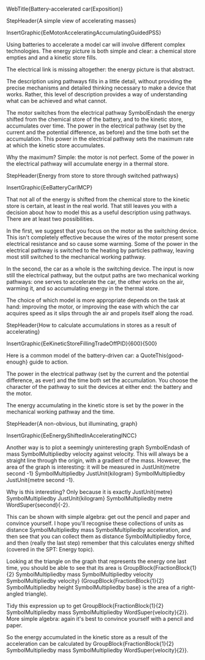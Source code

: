 WebTitle{Battery-accelerated car(Exposition)}

StepHeader{A simple view of accelerating masses}

InsertGraphic{EeMotorAcceleratingAccumulatingGuidedPSS}

Using batteries to accelerate a model car will involve different complex technologies. The energy picture is both simple and clear: a chemical store empties and and a kinetic store fills.

The electrical link is missing altogether: the energy picture is that abstract.

The description using pathways fills in a little detail, without providing the precise mechanisms and detailed thinking necessary to make a device that works. Rather, this level of description provides a way of understanding what can be achieved and what cannot.

The motor switches from the electrical pathway SymbolEndash the energy shifted from the chemical store of the battery, and to the kinetic store, accumulates over time. The power in the electrical pathway (set by the current and the potential difference, as before) and the time both set the accumulation. This power in the electrical pathway sets the maximum rate at which the kinetic store accumulates.

Why the maximum? Simple: the motor is not perfect. Some of the power in the electrical pathway will accumulate energy in a thermal store.

StepHeader{Energy from store to store through switched pathways}

InsertGraphic{EeBatteryCarIMCP}

That not all of the energy is shifted from the chemical store to the kinetic store is certain, at least in the real world. That still leaves you with a decision about how to model this as a useful description using pathways. There are at least two possibilities.

In the first, we suggest that you focus on the motor as the switching device. This isn't completely effective because the wires of the motor present some electrical resistance and so cause some warming. Some of the power in the electrical pathway is switched to the heating by particles pathway, leaving most still switched to the mechanical working pathway.

In the second, the car as a whole is the switching device. The input is now still the electrical pathway, but the output paths are two mechanical working pathways: one serves to accelerate the car, the other works on the air, warming it, and so accumulating energy in the thermal store.

The choice of which model is more appropriate depends on the task at hand: improving the motor, or improving the ease with which the car acquires speed as it slips through the air and propels itself along the road.

StepHeader{How to calculate accumulations in stores as a result of accelerating}

InsertGraphic{EeKineticStoreFillingTradeOffPID}{600}{500}

Here is a common model of the battery-driven car: a QuoteThis{good-enough} guide to action.

The power in the electrical pathway (set by the current and the potential difference, as ever) and the time both set the accumulation. You choose the character of the pathway to suit the devices at either end: the battery and the motor.

The energy accumulating in the kinetic store is set by the power in the mechanical working pathway and the time.

StepHeader{A non-obvious, but illuminating, graph}

InsertGraphic{EeEnergyShiftedInAcceleratingINCC}

Another way is to plot a seemingly uninteresting graph SymbolEndash of mass  SymbolMultipliedby  velocity against velocity. This will always be a straight line through the origin, with a gradient of the mass. However, the area of the graph is interesting: it will be measured in JustUnit{metre second -1} SymbolMultipliedby  JustUnit{kilogram} SymbolMultipliedby  JustUnit{metre second -1}.

Why is this interesting? Only because it is exactly JustUnit{metre} SymbolMultipliedby JustUnit{kilogram} SymbolMultipliedby metre WordSuper{second}{-2}.

This can be shown with simple algebra: get out the pencil and paper and convince yourself. I hope you'll recognise these collections of units as distance SymbolMultipliedby mass SymbolMultipliedby acceleration, and then see that you can collect them as distance SymbolMultipliedby force, and then (really the last step) remember that this calculates energy shifted (covered in the SPT: Energy topic).

Looking at the triangle on the graph that represents the energy one last time, you should be able to see that its area is GroupBlock{FractionBlock{1}{2} SymbolMultipliedby mass SymbolMultipliedby velocity SymbolMultipliedby velocity} (GroupBlock{FractionBlock{1}{2} SymbolMultipliedby height SymbolMultipliedby base} is the area of a right-angled triangle).

Tidy this expression up to get GroupBlock{FractionBlock{1}{2} SymbolMultipliedby mass SymbolMultipliedby WordSuper{velocity}{2}}. More simple algebra: again it's best to convince yourself with a pencil and paper.

So the energy accumulated in the kinetic store as a result of the acceleration can be calculated by GroupBlock{FractionBlock{1}{2}  SymbolMultipliedby mass  SymbolMultipliedby WordSuper{velocity}{2}}.

